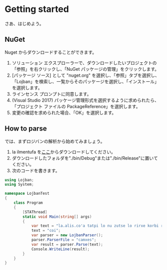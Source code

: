 # Getting started

さあ、はじめよう。

## NuGet

Nuget からダウンロードすることができます。

1. ソリューション エクスプローラーで、ダウンロードしたいプロジェクトの「参照」を右クリックし、「NuGet パッケージの管理」をクリックします。
2. [パッケージ ソース] として "nuget.org" を選択し、「参照」タブを選択し、「Lojban」を検索し、一覧からそのパッケージを選択し、「インストール」を選択します。
3. ラインセンス プロンプトに同意します。
4. (Visual Studio 2017) パッケージ管理形式を選択するように求められたら、「プロジェクト ファイルの PackageReference」を選択します。
5. 変更の確認を求められた場合、「OK」を選択します。

## How to parse

では、まずロジバンの解析から始めてみましょう。

1. la ilmentufa を[ここ](https://github.com/lojban/ilmentufa)からダウンロードしてください。
2. ダウンロードしたフォルダを"./bin/Debug"または"./bin/Release"に置いてください。
3. 次のコードを書きます。

```cs
using Lojban;
using System;

namespace LojbanTest
{
    class Program
    {
        [STAThread]
        static void Main(string[] args)
        {
            var text = "la.alis.co'a tatpi lo nu zutse lo rirxe korbi re'o lo mensi gi'e zukte fi no da";
            text = "coi";
            var parser = new LojbanParser();
            parser.ParserFile = "camxes";
            var result = parser.Parse(text);
            Console.WriteLine(result);
        }
    }
}
```
